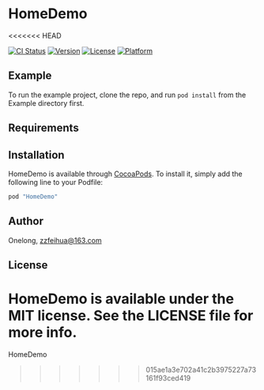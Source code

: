 # HomeDemo
<<<<<<< HEAD

[![CI Status](http://img.shields.io/travis/Onelong/HomeDemo.svg?style=flat)](https://travis-ci.org/Onelong/HomeDemo)
[![Version](https://img.shields.io/cocoapods/v/HomeDemo.svg?style=flat)](http://cocoapods.org/pods/HomeDemo)
[![License](https://img.shields.io/cocoapods/l/HomeDemo.svg?style=flat)](http://cocoapods.org/pods/HomeDemo)
[![Platform](https://img.shields.io/cocoapods/p/HomeDemo.svg?style=flat)](http://cocoapods.org/pods/HomeDemo)

## Example

To run the example project, clone the repo, and run `pod install` from the Example directory first.

## Requirements

## Installation

HomeDemo is available through [CocoaPods](http://cocoapods.org). To install
it, simply add the following line to your Podfile:

```ruby
pod "HomeDemo"
```

## Author

Onelong, zzfeihua@163.com

## License

HomeDemo is available under the MIT license. See the LICENSE file for more info.
=======
HomeDemo
>>>>>>> 015ae1a3e702a41c2b3975227a73161f93ced419
